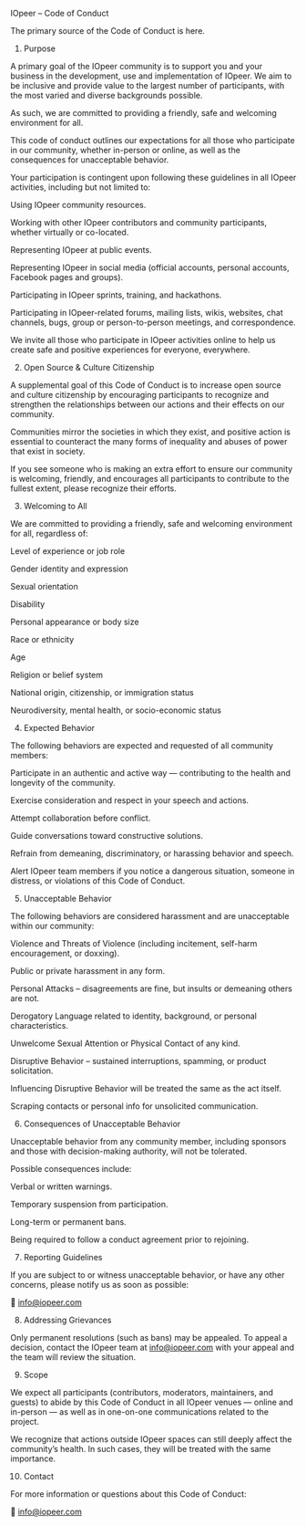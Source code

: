 IOpeer – Code of Conduct

The primary source of the Code of Conduct is here.

1. Purpose

A primary goal of the IOpeer community is to support you and your business in the development, use and implementation of IOpeer. We aim to be inclusive and provide value to the largest number of participants, with the most varied and diverse backgrounds possible.

As such, we are committed to providing a friendly, safe and welcoming environment for all.

This code of conduct outlines our expectations for all those who participate in our community, whether in-person or online, as well as the consequences for unacceptable behavior.

Your participation is contingent upon following these guidelines in all IOpeer activities, including but not limited to:

Using IOpeer community resources.

Working with other IOpeer contributors and community participants, whether virtually or co-located.

Representing IOpeer at public events.

Representing IOpeer in social media (official accounts, personal accounts, Facebook pages and groups).

Participating in IOpeer sprints, training, and hackathons.

Participating in IOpeer-related forums, mailing lists, wikis, websites, chat channels, bugs, group or person-to-person meetings, and correspondence.

We invite all those who participate in IOpeer activities online to help us create safe and positive experiences for everyone, everywhere.

2. Open Source & Culture Citizenship

A supplemental goal of this Code of Conduct is to increase open source and culture citizenship by encouraging participants to recognize and strengthen the relationships between our actions and their effects on our community.

Communities mirror the societies in which they exist, and positive action is essential to counteract the many forms of inequality and abuses of power that exist in society.

If you see someone who is making an extra effort to ensure our community is welcoming, friendly, and encourages all participants to contribute to the fullest extent, please recognize their efforts.

3. Welcoming to All

We are committed to providing a friendly, safe and welcoming environment for all, regardless of:

Level of experience or job role

Gender identity and expression

Sexual orientation

Disability

Personal appearance or body size

Race or ethnicity

Age

Religion or belief system

National origin, citizenship, or immigration status

Neurodiversity, mental health, or socio-economic status

4. Expected Behavior

The following behaviors are expected and requested of all community members:

Participate in an authentic and active way — contributing to the health and longevity of the community.

Exercise consideration and respect in your speech and actions.

Attempt collaboration before conflict.

Guide conversations toward constructive solutions.

Refrain from demeaning, discriminatory, or harassing behavior and speech.

Alert IOpeer team members if you notice a dangerous situation, someone in distress, or violations of this Code of Conduct.

5. Unacceptable Behavior

The following behaviors are considered harassment and are unacceptable within our community:

Violence and Threats of Violence (including incitement, self-harm encouragement, or doxxing).

Public or private harassment in any form.

Personal Attacks – disagreements are fine, but insults or demeaning others are not.

Derogatory Language related to identity, background, or personal characteristics.

Unwelcome Sexual Attention or Physical Contact of any kind.

Disruptive Behavior – sustained interruptions, spamming, or product solicitation.

Influencing Disruptive Behavior will be treated the same as the act itself.

Scraping contacts or personal info for unsolicited communication.

6. Consequences of Unacceptable Behavior

Unacceptable behavior from any community member, including sponsors and those with decision-making authority, will not be tolerated.

Possible consequences include:

Verbal or written warnings.

Temporary suspension from participation.

Long-term or permanent bans.

Being required to follow a conduct agreement prior to rejoining.

7. Reporting Guidelines

If you are subject to or witness unacceptable behavior, or have any other concerns, please notify us as soon as possible:

📧 info@iopeer.com

8. Addressing Grievances

Only permanent resolutions (such as bans) may be appealed.
To appeal a decision, contact the IOpeer team at info@iopeer.com
 with your appeal and the team will review the situation.

9. Scope

We expect all participants (contributors, moderators, maintainers, and guests) to abide by this Code of Conduct in all IOpeer venues — online and in-person — as well as in one-on-one communications related to the project.

We recognize that actions outside IOpeer spaces can still deeply affect the community’s health. In such cases, they will be treated with the same importance.

10. Contact

For more information or questions about this Code of Conduct:

📧 info@iopeer.com
